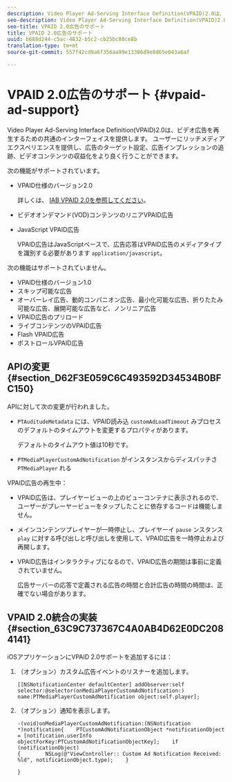 ```yaml
---
description: Video Player Ad-Serving Interface Definition(VPAID)2.0は、ビデオ広告を再生するための共通のインターフェイスを提供します。 ユーザーにリッチメディアエクスペリエンスを提供し、広告のターゲット設定、広告インプレッションの追跡、ビデオコンテンツの収益化をより良く行うことができます。
seo-description: Video Player Ad-Serving Interface Definition(VPAID)2.0は、ビデオ広告を再生するための共通のインターフェイスを提供します。 ユーザーにリッチメディアエクスペリエンスを提供し、広告のターゲット設定、広告インプレッションの追跡、ビデオコンテンツの収益化をより良く行うことができます。
seo-title: VPAID 2.0広告のサポート
title: VPAID 2.0広告のサポート
uuid: b688d244-c5ac-4832-b5c2-cb25bc80ce8b
translation-type: tm+mt
source-git-commit: 557f42cd9a6f356aa99e13386d9e8d65e043a6af

---
```



# VPAID 2.0広告のサポート {#vpaid-ad-support}

Video Player Ad-Serving Interface Definition(VPAID)2.0は、ビデオ広告を再生するための共通のインターフェイスを提供します。 ユーザーにリッチメディアエクスペリエンスを提供し、広告のターゲット設定、広告インプレッションの追跡、ビデオコンテンツの収益化をより良く行うことができます。

次の機能がサポートされています。

* VPAID仕様のバージョン2.0

   詳しくは、 [IAB VPAID 2.0を参照してください](https://www.iab.com/wp-content/uploads/2015/06/VPAID_2_0_Final_04-10-2012.pdf)。
* ビデオオンデマンド(VOD)コンテンツのリニアVPAID広告
* JavaScript VPAID広告

   VPAID広告はJavaScriptベースで、広告応答はVPAID広告のメディアタイプを識別する必要があります `application/javascript`。

次の機能はサポートされていません。

* VPAID仕様のバージョン1.0
* スキップ可能な広告
* オーバーレイ広告、動的コンパニオン広告、最小化可能な広告、折りたたみ可能な広告、展開可能な広告など、ノンリニア広告
* VPAID広告のプリロード
* ライブコンテンツのVPAID広告
* Flash VPAID広告
* ポストロールVPAID広告

## APIの変更 {#section_D62F3E059C6C493592D34534B0BFC150}

APIに対して次の変更が行われました。

* `PTAuditudeMetadata` には、VPAID読み込 `customAdLoadTimeout` みプロセスのデフォルトのタイムアウトを変更するプロパティがあります。

   デフォルトのタイムアウト値は10秒です。

* `PTMediaPlayerCustomAdNotification` がインスタンスからディスパッチさ `PTMediaPlayer` れる

<!--<a id="section_495700E1C5404A7B85307A4137C740C5"></a>-->

VPAID広告の再生中：

* VPAID広告は、プレイヤービューの上のビューコンテナに表示されるので、ユーザーがプレーヤービューをタップしたことに依存するコードは機能しません。
* メインコンテンツプレイヤーが一時停止し、プレイヤーイ `pause` ンスタンス `play` に対する呼び出しと呼び出しを使用して、VPAID広告を一時停止および再開します。

* VPAID広告はインタラクティブになるので、VPAID広告の期間は事前に定義されていません。

   広告サーバーの応答で定義される広告の時間と合計広告の時間の時間は、正確でない場合があります。

## VPAID 2.0統合の実装 {#section_63C9C737367C4A0AB4D62E0DC2084141}

iOSアプリケーションにVPAID 2.0サポートを追加するには：

1. （オプション）カスタム広告イベントのリスナーを追加します。

   ```
   [[NSNotificationCenter defaultCenter] addObserver:self selector:@selector(onMediaPlayerCustomAdNotification:) name:PTMediaPlayerCustomAdNotification object:self.player];
   ```

1. （オプション）通知を表示します。

   ```
   -(void)onMediaPlayerCustomAdNotification:(NSNotification *)notification{    PTCustomAdNotificationObject *notificationObject = [notification.userInfo objectForKey:PTCustomAdNotificationObjectKey];    if (notificationObject)    
   {        NSLog(@"ViewController:: Custom Ad Notification Received: %ld", notificationObject.type);    } 
   
   }
   ```
